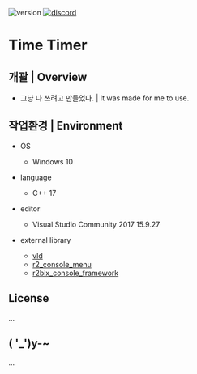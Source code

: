 <p align="left">
  <img src="https://img.shields.io/badge/version-0.0.0-green" alt="version">
  <a href="https://discord.gg/VSpW9FUSxX"><img src="https://img.shields.io/badge/Discord-R2Road-orange" alt="discord"></a>
</p>

# Time Timer


## 개괄 | Overview
- 그냥 나 쓰려고 만들었다. | It was made for me to use.


## 작업환경 | Environment
- OS
  - Windows 10

- language
  - C++ 17

- editor
  - Visual Studio Community 2017 15.9.27

- external library
  - [vld]( https://kinddragon.github.io/vld/ )
  - [r2_console_menu]( https://github.com/R2Road/r2_console_menu )
  - [r2bix_console_framework]( https://github.com/R2Road/r2bix_console_framework )


## License
...


## ( '_')y-~
...
